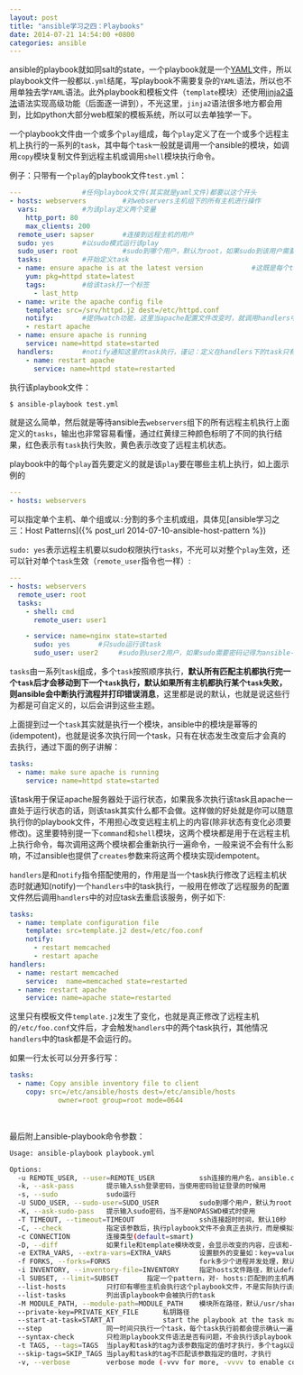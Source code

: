 ```yaml
---
layout: post
title: "ansible学习之四：Playbooks"
date: 2014-07-21 14:54:00 +0800
categories: ansible
---
```


ansible的playbook就如同salt的state，一个playbook就是一个[YAML](http://docs.ansible.com/YAMLSyntax.html)文件，所以playbook文件一般都以`.yml`结尾，写playbook不需要复杂的`YAML`语法，所以也不用单独去学`YAML`语法。此外playbook和模板文件（`template`模块）还使用[jinja2语法](http://jinja.pocoo.org/)语法实现高级功能（后面逐一讲到），不光这里，`jinja2`语法很多地方都会用到，比如python大部分web框架的模板系统，所以可以去单独学一下。

一个playbook文件由一个或多个`play`组成，每个`play`定义了在一个或多个远程主机上执行的一系列的`task`，其中每个`task`一般就是调用一个ansible的模块，如调用`copy`模块复制文件到远程主机或调用`shell`模块执行命令。

例子：只带有一个`play`的playbook文件`test.yml`：

```yaml
---               #任何playbook文件(其实就是yaml文件)都要以这个开头
- hosts: webservers         #对webservers主机组下的所有主机进行操作
  vars:           #为该play定义两个变量
    http_port: 80
    max_clients: 200
  remote_user: sapser       #连接到远程主机的用户
  sudo: yes       #以sudo模式运行该play
  sudo_user: root           #sudo到哪个用户，默认为root，如果sudo到该用户需要密码，则在执行ansible-playbook的时候指定-K选项来输入sudo密码
  tasks:          #开始定义task
  - name: ensure apache is at the latest version            #这既是每个task的说明也是每个task的名字
    yum: pkg=httpd state=latest    
    tags:         #给该task打一个标签
      - last_http
  - name: write the apache config file
    template: src=/srv/httpd.j2 dest=/etc/httpd.conf
    notify:       #提供watch功能，这里当apache配置文件改变时，就调用handlers中名为"restart apache"的task来重启apache
    - restart apache
  - name: ensure apache is running
    service: name=httpd state=started
  handlers:       #notify通知这里的task执行，谨记：定义在handlers下的task只有在notify触发的时候才会执行
    - name: restart apache
      service: name=httpd state=restarted
```
执行该playbook文件：

```bash
$ ansible-playbook test.yml
```
就是这么简单，然后就是等待ansible去`webservers`组下的所有远程主机执行上面定义的`tasks`，输出也非常容易看懂，通过红黄绿三种颜色标明了不同的执行结果，红色表示有`task`执行失败，黄色表示改变了远程主机状态。

playbook中的每个`play`首先要定义的就是该`play`要在哪些主机上执行，如上面示例的

```yaml
---
- hosts: webservers
```
可以指定单个主机、单个组或以`:`分割的多个主机或组，具体见[ansible学习之三：Host Patterns]({% post_url 2014-07-10-ansible-host-pattern %})

`sudo: yes`表示远程主机要以sudo权限执行`tasks`，不光可以对整个`play`生效，还可以针对单个`task`生效（`remote_user`指令也一样）:

```yaml
---
- hosts: webservers
  remote_user: root
  tasks:
    - shell: cmd
      remote_user: user1

    - service: name=nginx state=started
      sudo: yes       #只sudo运行该task
      sudo_user: user2     #sudo到user2用户，如果sudo需要密码记得为ansible-playbook命令提供"-K"选项
```

`tasks`由一系列`task`组成，多个`task`按照顺序执行，<b>默认所有匹配主机都执行完一个`task`后才会移动到下一个`task`执行，默认如果所有主机都执行某个`task`失败，则ansible会中断执行流程并打印错误消息</b>，这里都是说的默认，也就是说这些行为都是可自定义的，以后会讲到这些主题。

上面提到过一个`task`其实就是执行一个模块，ansible中的模块是幂等的(idempotent)，也就是说多次执行同一个task，只有在状态发生改变后才会真的去执行，通过下面的例子讲解：

```yaml
tasks:
  - name: make sure apache is running
    service: name=httpd state=started
```
该task用于保证apache服务器处于运行状态，如果我多次执行该task且apache一直处于运行状态的话，则该task其实什么都不会做。这样做的好处就是你可以随意执行你的playbook文件，不用担心改变远程主机上的内容(除非状态有变化必须要修改)。这里要特别提一下`command`和`shell`模块，这两个模块都是用于在远程主机上执行命令，每次调用这两个模块都会重新执行一遍命令，一般来说不会有什么影响，不过ansible也提供了`creates`参数来将这两个模块实现idempotent。

`handlers`是和`notify`指令搭配使用的，作用是当一个task执行修改了远程主机状态时就通知(notify)一个`handlers`中的task执行，一般用在修改了远程服务的配置文件然后调用`handlers`中的对应task去重启该服务，例子如下:

```yaml
tasks:
  - name: template configuration file
    template: src=template.j2 dest=/etc/foo.conf
    notify:
      - restart memcached
      - restart apache
handlers:
  - name: restart memcached
    service:  name=memcached state=restarted
  - name: restart apache
    service: name=apache state=restarted
```
这里只有模板文件`template.j2`发生了变化，也就是真正修改了远程主机的`/etc/foo.conf`文件后，才会触发`handlers`中的两个task执行，其他情况`handlers`中的task都是不会运行的。

如果一行太长可以分开多行写：

```yaml
tasks:
  - name: Copy ansible inventory file to client
    copy: src=/etc/ansible/hosts dest=/etc/ansible/hosts
            owner=root group=root mode=0644
```

<br />

最后附上ansible-playbook命令参数：

```bash
Usage: ansible-playbook playbook.yml

Options:
  -u REMOTE_USER, --user=REMOTE_USER           ssh连接的用户名，ansible.cfg中可以配置
  -k, --ask-pass        提示输入ssh登录密码，当使用密码验证登录的时候用
  -s, --sudo            sudo运行
  -U SUDO_USER, --sudo-user=SUDO_USER          sudo到哪个用户，默认为root
  -K, --ask-sudo-pass   提示输入sudo密码，当不是NOPASSWD模式时使用
  -T TIMEOUT, --timeout=TIMEOUT                ssh连接超时时间，默认10秒
  -C, --check           指定该参数后，执行playbook文件不会真正去执行，而是模拟执行一遍，然后输出本次执行会对远程主机造成的修改
  -c CONNECTION         连接类型(default=smart)
  -D, --diff            如果file和template模块改变，会显示改变的内容，应该和--check一起
  -e EXTRA_VARS, --extra-vars=EXTRA_VARS       设置额外的变量如：key=value or YAML/JSON，以空格分隔变量，或用多个-e
  -f FORKS, --forks=FORKS                      fork多少个进程并发处理，默认5
  -i INVENTORY, --inventory-file=INVENTORY     指定hosts文件路径，默认default=/etc/ansible/hosts
  -l SUBSET, --limit=SUBSET       指定一个pattern，对- hosts:匹配到的主机再过滤一次
  --list-hosts          只打印有哪些主机会执行这个playbook文件，不是实际执行该playbook
  --list-tasks          列出该playbook中会被执行的task
  -M MODULE_PATH, --module-path=MODULE_PATH    模块所在路径，默认/usr/share/ansible/
  --private-key=PRIVATE_KEY_FILE      私钥路径
  --start-at-task=START_AT            start the playbook at the task matching this name
  --step                同一时间只执行一个task，每个task执行前都会提示确认一遍
  --syntax-check        只检测playbook文件语法是否有问题，不会执行该playbook
  -t TAGS, --tags=TAGS  当play和task的tag为该参数指定的值时才执行，多个tag以逗号分隔
  --skip-tags=SKIP_TAGS 当play和task的tag不匹配该参数指定的值时，才执行
  -v, --verbose         verbose mode (-vvv for more, -vvvv to enable connection debugging)
```
